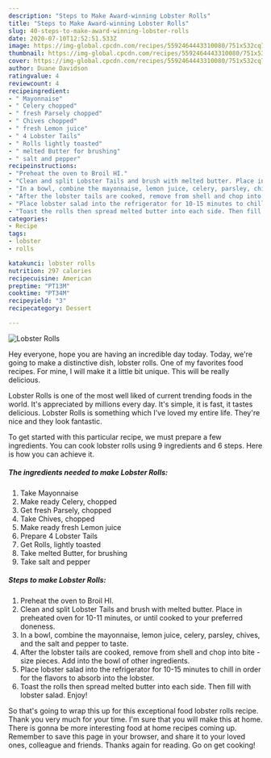 ```yaml
---
description: "Steps to Make Award-winning Lobster Rolls"
title: "Steps to Make Award-winning Lobster Rolls"
slug: 40-steps-to-make-award-winning-lobster-rolls
date: 2020-07-10T12:52:51.533Z
image: https://img-global.cpcdn.com/recipes/5592464443310080/751x532cq70/lobster-rolls-recipe-main-photo.jpg
thumbnail: https://img-global.cpcdn.com/recipes/5592464443310080/751x532cq70/lobster-rolls-recipe-main-photo.jpg
cover: https://img-global.cpcdn.com/recipes/5592464443310080/751x532cq70/lobster-rolls-recipe-main-photo.jpg
author: Duane Davidson
ratingvalue: 4
reviewcount: 4
recipeingredient:
- " Mayonnaise"
- " Celery chopped"
- " fresh Parsely chopped"
- " Chives chopped"
- " fresh Lemon juice"
- " 4 Lobster Tails"
- " Rolls lightly toasted"
- " melted Butter for brushing"
- " salt and pepper"
recipeinstructions:
- "Preheat the oven to Broil HI."
- "Clean and split Lobster Tails and brush with melted butter. Place in preheated oven for 10-11 minutes, or until cooked to your preferred doneness."
- "In a bowl, combine the mayonnaise, lemon juice, celery, parsley, chives, and the salt and pepper to taste."
- "After the lobster tails are cooked, remove from shell and chop into bite - size pieces. Add into the bowl of other ingredients."
- "Place lobster salad into the refrigerator for 10-15 minutes to chill in order for the flavors to absorb into the lobster."
- "Toast the rolls then spread melted butter into each side. Then fill with lobster salad. Enjoy!"
categories:
- Recipe
tags:
- lobster
- rolls

katakunci: lobster rolls 
nutrition: 297 calories
recipecuisine: American
preptime: "PT13M"
cooktime: "PT34M"
recipeyield: "3"
recipecategory: Dessert

---
```



![Lobster Rolls](https://img-global.cpcdn.com/recipes/5592464443310080/751x532cq70/lobster-rolls-recipe-main-photo.jpg)

Hey everyone, hope you are having an incredible day today. Today, we're going to make a distinctive dish, lobster rolls. One of my favorites food recipes. For mine, I will make it a little bit unique. This will be really delicious.

Lobster Rolls is one of the most well liked of current trending foods in the world. It's appreciated by millions every day. It's simple, it is fast, it tastes delicious. Lobster Rolls is something which I've loved my entire life. They're nice and they look fantastic.




To get started with this particular recipe, we must prepare a few ingredients. You can cook lobster rolls using 9 ingredients and 6 steps. Here is how you can achieve it.

<!--inarticleads1-->

##### The ingredients needed to make Lobster Rolls:

1. Take  Mayonnaise
1. Make ready  Celery, chopped
1. Get  fresh Parsely, chopped
1. Take  Chives, chopped
1. Make ready  fresh Lemon juice
1. Prepare  4 Lobster Tails
1. Get  Rolls, lightly toasted
1. Take  melted Butter, for brushing
1. Take  salt and pepper




<!--inarticleads2-->

##### Steps to make Lobster Rolls:

1. Preheat the oven to Broil HI.
1. Clean and split Lobster Tails and brush with melted butter. Place in preheated oven for 10-11 minutes, or until cooked to your preferred doneness.
1. In a bowl, combine the mayonnaise, lemon juice, celery, parsley, chives, and the salt and pepper to taste.
1. After the lobster tails are cooked, remove from shell and chop into bite - size pieces. Add into the bowl of other ingredients.
1. Place lobster salad into the refrigerator for 10-15 minutes to chill in order for the flavors to absorb into the lobster.
1. Toast the rolls then spread melted butter into each side. Then fill with lobster salad. Enjoy!




So that's going to wrap this up for this exceptional food lobster rolls recipe. Thank you very much for your time. I'm sure that you will make this at home. There is gonna be more interesting food at home recipes coming up. Remember to save this page in your browser, and share it to your loved ones, colleague and friends. Thanks again for reading. Go on get cooking!
